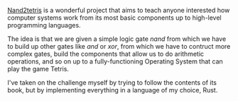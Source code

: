 [Nand2tetris](https://www.nand2tetris.org/)
is a wonderful project that aims to teach anyone interested how computer
systems work from its most basic components up to high-level programming
languages.

The idea is that we are given a simple logic gate *nand* from which we have
to build up other gates like *and* or *xor*, from which we have to contruct
more complex gates, build the components that allow us to do arithmetic operations,
and so on up to a fully-functioning Operating System that can play the game Tetris.

I've taken on the challenge myself by trying to follow the contents of
its book, but by implementing everything in a language of my choice, Rust.
